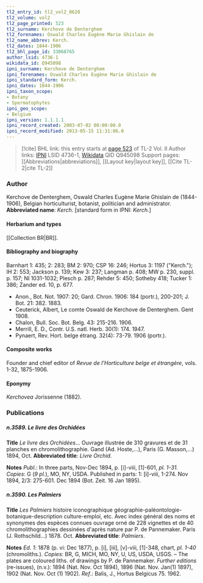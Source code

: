 ```yaml
---
tl2_entry_id: tl2_vol2_0620
tl2_volume: vol2
tl2_page_printed: 523
tl2_surname: Kerchove de Denterghem
tl2_forenames: Oswald Charles Eugène Marie Ghislain de
tl2_name_abbrev: Kerch.
tl2_dates: 1844-1906
tl2_bhl_page_id: 33068765
author_lsid: 4736-1
wikidata_id: Q945098
ipni_surname: Kerchove de Denterghem
ipni_forenames: Oswald Charles Eugène Marie Ghislain de
ipni_standard_form: Kerch.
ipni_dates: 1844-1906
ipni_taxon_scope: 
- Botany
- Spermatophytes
ipni_geo_scope: 
- Belgium
ipni_version: 1.1.1.1
ipni_record_created: 2003-07-02 00:00:00.0
ipni_record_modified: 2013-05-15 11:31:06.0
---
```


> [!cite] BHL link: this entry starts at [page 523](https://www.biodiversitylibrary.org/page/33068765) of TL-2 Vol. II
> Author links: [IPNI](https://www.ipni.org/a/4736-1) LSID 4736-1, [Wikidata](https://www.wikidata.org/wiki/Q945098) QID Q945098
> Support pages: [[Abbreviations|abbreviations]], [[Layout key|layout key]], [[Cite TL-2|cite TL-2]]

### Author

Kerchove de Denterghem, Oswald Charles Eugène Marie Ghislain de (1844-1906), Belgian horticulturist, botanist, politician and administrator. 
**Abbreviated name**: *Kerch.* \[standard form in IPNI: *Kerch.*\]

#### Herbarium and types

[[Collection BR|BR]].

#### Bibliography and biography

Barnhart 1: 435; 2: 283; BM 2: 970; CSP 16: 246; Hortus 3: 1197 ("Kerch."); IH 2: 553; Jackson p. 139; Kew 3: 237; Langman p. 408; MW p. 230, suppl. p. 157; NI 1031-1032; Plesch p. 287; Rehder 5: 450; Sotheby 418; Tucker 1: 386; Zander ed. 10, p. 677.
- Anon., Bot. Not. 1907: 20; Gard. Chron. 1906: 184 (portr.), 200-201; J. Bot. 21: 382. 1883.
- Ceuterick, Albert, Le comte Oswald de Kerchove de Denterghem. Gent 1908.
- Chalon, Bull. Soc. Bot. Belg. 43: 215-216. 1906.
- Merrill, E. D., Contr. U.S. natl. Herb. 30(1): 174. 1947.
- Pynaert, Rev. Hort. belge étrang. 32(4): 73-79. 1906 (portr.).

#### Composite works

Founder and chief editor of *Revue de l'Horticulture belge et étrangère*, vols. 1-32, 1875-1906.

#### Eponymy

*Kerchovea* Jorissenne (1882).

### Publications

##### n.3589. Le livre des Orchidées

**Title**
*Le livre des Orchidées*... Ouvrage illustrée de 310 gravures et de 31 planches en chromolithographie. Gand (Ad. Hoste,...), Paris (G. Masson,...) 1894, Oct.
**Abbreviated title**: *Livre Orchid.*

**Notes**
*Publ*.: In three parts, Nov-Dec 1894, p. \[i\]-viii, \[1\]-601, *pl. 1-31. Copies*: G (*9 pl.*), MO, NY, USDA. Published in parts: 1: \[i\]-viii, 1-274. Nov 1894, 2/3: 275-601. Dec 1894 (Bot. Zeit. 16 Jan 1895).

##### n.3590. Les Palmiers

**Title**
*Les Palmiers* histoire iconographique géographie-paléontologie-botanique-description culture-emploi, etc. Avec index général des noms et synonymes des espèces connues ouvrage orné de 228 vignettes et de 40 chromolithographies dessinées d'après nature par P. de Pannemaker. Paris (J. Rothschild...) 1878. Oct.
**Abbreviated title**: *Palmiers*.

**Notes**
*Ed. 1*: 1878 (p. vi: Dec 1877), p. \[i\], \[iii\], \[v\]-viii, \[1\]-348, chart, *pl. 1-40* (chromoliths.).
*Copies*: BR, G, MICH, MO, NY, U, US, USDA, USGS. – The plates are coloured liths. of drawings by P. de Pannemaker.
*Further editions* (re-issues), (n.v.): 1894 (Nat. Nov. Oct 1894), 1896 (Nat. Nov. Jan(1) 1897), 1902 (Nat. Nov. Oct (1) 1902).
*Ref*.: Balis, J., Hortus Belgicus 75. 1962.

